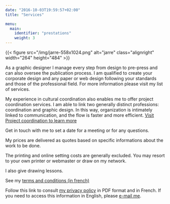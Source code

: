 ```yaml
---
date: "2016-10-03T19:59:57+02:00"
title: "Services"

menu:
  main:
    identifier: "prestations"
    weight: 3
---
```


{{< figure src="/img/jarre-558x1024.png" alt="jarre" class="alignright" width="264" height="484" >}}

As a graphic designer I manage every step from design to pre-press and can also oversee the publication process. I am qualified to create your corporate design and any paper or web design following your standards and those of the professional field. For more information please visit my list of services. 

My experience in cultural coordination also enables me to offer project coordination services.  I am able to link two generally distinct professions: coordination and graphic design. In this way, organization is intimately linked to communication, and the flow is faster and more efficient. [Visit Project coordination to learn more](/prestations/prestations-coordination)

Get in touch with me to set a date for a meeting or for any questions.

My prices are delivered as quotes based on specific informations about the work to be done.

The printing and online setting costs are generally excluded. You may resort to your own printer or webmaster or draw on my network.

I also give drawing lessons.

See my [terms and conditions (in french)](/files/RebeccaMeier_conditionsgenerales.pdf "Conditions générales")

Follow this link to consult [my privacy policy](/files/RebeccaMeier_mentionslegales.pdf "Privacy Policy") in PDF format and in French. If you need to access this information in English, please [e-mail me](mailto:info@rebeccameier.ch).
